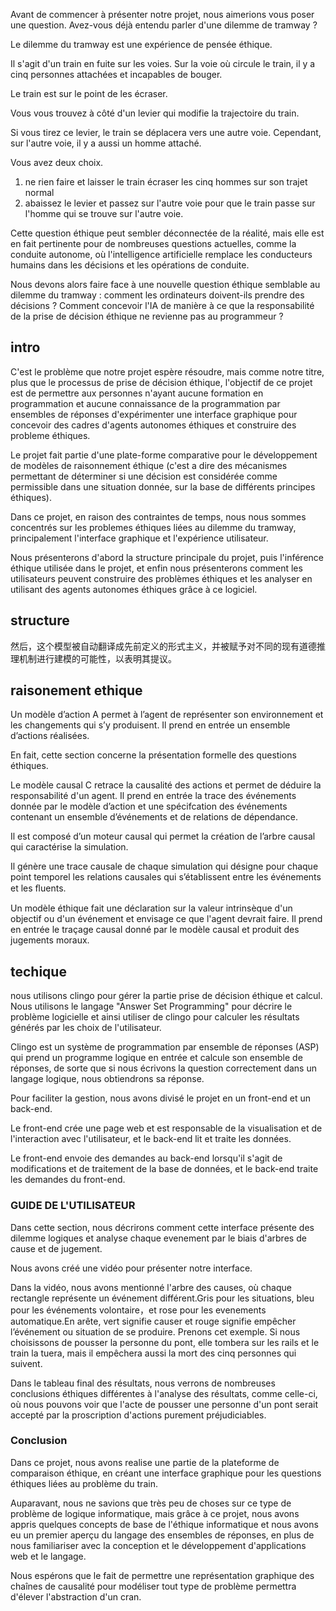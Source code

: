 Avant de commencer à présenter notre projet, nous aimerions vous poser une question. Avez-vous déjà entendu parler d'une dilemme de tramway ?

Le dilemme du tramway est une expérience de pensée éthique.

Il s'agit d'un train en fuite sur les voies. Sur la voie où circule le train, il y a cinq personnes attachées et incapables de bouger.

Le train est sur le point de les écraser.

Vous vous trouvez à côté d'un levier qui modifie la trajectoire du train.

Si vous tirez ce levier, le train se déplacera vers une autre voie. Cependant, sur l'autre voie, il y a aussi un homme attaché.

Vous avez deux choix.

1. ne rien faire et laisser le train écraser les cinq hommes sur son trajet normal
2. abaissez le levier et passez sur l'autre voie pour que le train passe sur l'homme qui se trouve sur l'autre voie.

Cette question éthique peut sembler déconnectée de la réalité, mais elle est en fait pertinente pour de nombreuses questions actuelles, comme la conduite autonome, où l'intelligence artificielle remplace les conducteurs humains dans les décisions et les opérations de conduite. 

Nous devons alors faire face à une nouvelle question éthique semblable au dilemme du tramway : comment les ordinateurs doivent-ils prendre des décisions ? Comment concevoir l'IA de manière à ce que la responsabilité de la prise de décision éthique ne revienne pas au programmeur ?

## intro

C'est le problème que notre projet espère résoudre, mais comme notre titre, plus que le processus de prise de décision éthique, l'objectif de ce projet est de permettre aux personnes n'ayant aucune formation en programmation et aucune connaissance de la programmation par ensembles de réponses d'expérimenter une interface graphique pour concevoir des cadres d'agents autonomes éthiques et construire des probleme éthiques.

Le projet fait partie d'une plate-forme comparative pour le développement de modèles de raisonnement éthique (c'est a dire des mécanismes permettant de déterminer si une décision est considérée comme permissible dans une situation donnée, sur la base de différents principes éthiques).

Dans ce projet, en raison des contraintes de temps, nous nous sommes concentrés sur les problemes éthiques liées au dilemme du tramway, principalement l'interface graphique et l'expérience utilisateur.

Nous présenterons d'abord la structure principale du projet, puis l'inférence éthique utilisée dans le projet, et enfin nous présenterons comment les utilisateurs peuvent construire des problèmes éthiques et les analyser en utilisant des agents autonomes éthiques grâce à ce logiciel.

## structure

然后，这个模型被自动翻译成先前定义的形式主义，并被赋予对不同的现有道德推理机制进行建模的可能性，以表明其提议。

## raisonement ethique

Un modèle d’action A permet à l’agent de
représenter son environnement et les changements qui s’y produisent. Il prend en entrée un ensemble d’actions réalisées.

En fait, cette section concerne la présentation formelle des questions éthiques.

Le modèle causal C retrace la causalité des actions et permet de déduire la responsabilité d'un agent.
Il prend en entrée la trace des événements donnée par le modèle d’action et une spécifcation des événements contenant un ensemble d’événements et de relations de dépendance.

Il est composé d’un moteur causal qui permet la création de l’arbre causal qui caractérise la simulation. 

Il génère une trace causale de chaque simulation qui désigne pour chaque point temporel les relations causales qui s’établissent entre les événements et les ﬂuents.

Un modèle éthique fait une déclaration sur la valeur intrinsèque d'un objectif ou d'un événement et envisage ce que l'agent devrait faire. Il prend en entrée le traçage causal donné par le modèle causal et produit des jugements moraux.

## techique
nous utilisons clingo pour gérer la partie prise de décision éthique et calcul. Nous utilisons le langage "Answer Set Programming" pour décrire le problème logicielle et ainsi utiliser de clingo pour calculer les résultats générés par les choix de l'utilisateur.

Clingo est un système de programmation par ensemble de réponses (ASP) qui prend un programme logique en entrée et calcule son ensemble de réponses, de sorte que si nous écrivons la question correctement dans un langage logique, nous obtiendrons sa réponse.

Pour faciliter la gestion, nous avons divisé le projet en un front-end et un back-end.

Le front-end crée une page web et est responsable de la visualisation et de l'interaction avec l'utilisateur, et le back-end  lit et traite les données.

Le front-end envoie des demandes au back-end lorsqu'il s'agit de modifications et de traitement de la base de données, et le back-end traite les demandes du front-end.

### GUIDE DE L'UTILISATEUR
Dans cette section, nous décrirons comment cette interface présente des dilemme logiques et analyse chaque evenement par le biais d'arbres de cause et de jugement.

Nous avons créé une vidéo pour présenter notre interface.

Dans la vidéo, nous avons mentionné l'arbre des causes, où chaque rectangle représente un événement différent.Gris pour les situations, bleu pour les événements volontaire，et rose pour les evenements automatique.En arête, vert signifie causer et rouge signifie empêcher l’événement ou situation de
se produire. Prenons cet exemple. Si nous choisissons de pousser la personne du pont, elle tombera sur les rails et le train la tuera, mais il empêchera aussi la mort des cinq personnes qui suivent.

Dans le tableau final des résultats, nous verrons de nombreuses conclusions éthiques différentes à l'analyse des résultats, comme celle-ci, où nous pouvons voir que l'acte de pousser une personne d'un pont serait accepté par la proscription d'actions purement préjudiciables.

### Conclusion
Dans ce projet, nous avons realise une partie de la plateforme de comparaison éthique, en créant une interface graphique pour les questions éthiques liées au problème du train. 

Auparavant, nous ne savions que très peu de choses sur ce type de problème de logique informatique, mais grâce à ce projet, nous avons appris quelques concepts de base de l'éthique informatique et nous avons eu un premier aperçu du langage des ensembles de réponses, en plus de nous familiariser avec la conception et le développement d'applications web et le langage.

Nous espérons que le fait de permettre une représentation graphique des chaînes de causalité pour modéliser tout type de problème permettra d'élever l'abstraction d'un cran.